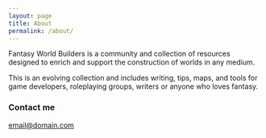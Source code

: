 ```yaml
---
layout: page
title: About
permalink: /about/
---
```


Fantasy World Builders is a community and collection of resources designed to enrich and support the construction of worlds in any medium.

This is an evolving collection and includes writing, tips, maps, and tools for game developers, roleplaying groups, writers or anyone who loves fantasy.

### Contact me

[email@domain.com](mailto:email@domain.com)
